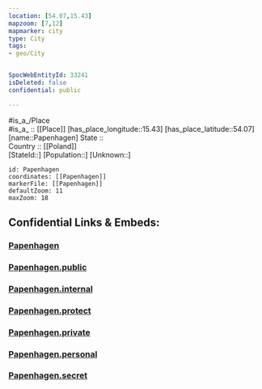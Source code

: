 ```yaml
---
location: [54.07,15.43] 
mapzoom: [7,12] 
mapmarker: city 
type: City
tags:
- geo/City


SpocWebEntityId: 33241
isDeleted: false
confidential: public

---
```

#is_a_/Place  
#is_a_ :: [[Place]] 
[has_place_longitude::15.43] 
[has_place_latitude::54.07] 
[name::Papenhagen] 
State ::  
Country :: [[Poland]]  
[StateId::] 
[Population::] 
[Unknown::] 


```leaflet
id: Papenhagen
coordinates: [[Papenhagen]] 
markerFile: [[Papenhagen]] 
defaultZoom: 11 
maxZoom: 18
```


## Confidential Links & Embeds: 

### [Papenhagen](/_Standards/Earth/Continent/Europe/Europe~East/Poland/Provinces~Poland/West_Pomeranian/City/Papenhagen.md) 

### [Papenhagen.public](/_public/Earth/Continent/Europe/Europe~East/Poland/Provinces~Poland/West_Pomeranian/City/Papenhagen.public.md) 

### [Papenhagen.internal](/_internal/Earth/Continent/Europe/Europe~East/Poland/Provinces~Poland/West_Pomeranian/City/Papenhagen.internal.md) 

### [Papenhagen.protect](/_protect/Earth/Continent/Europe/Europe~East/Poland/Provinces~Poland/West_Pomeranian/City/Papenhagen.protect.md) 

### [Papenhagen.private](/_private/Earth/Continent/Europe/Europe~East/Poland/Provinces~Poland/West_Pomeranian/City/Papenhagen.private.md) 

### [Papenhagen.personal](/_personal/Earth/Continent/Europe/Europe~East/Poland/Provinces~Poland/West_Pomeranian/City/Papenhagen.personal.md) 

### [Papenhagen.secret](/_secret/Earth/Continent/Europe/Europe~East/Poland/Provinces~Poland/West_Pomeranian/City/Papenhagen.secret.md)

